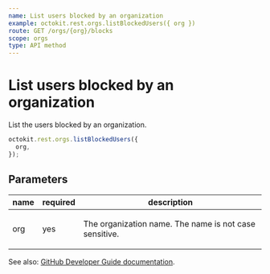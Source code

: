 ```yaml
---
name: List users blocked by an organization
example: octokit.rest.orgs.listBlockedUsers({ org })
route: GET /orgs/{org}/blocks
scope: orgs
type: API method
---
```


# List users blocked by an organization

List the users blocked by an organization.

```js
octokit.rest.orgs.listBlockedUsers({
  org,
});
```

## Parameters

<table>
  <thead>
    <tr>
      <th>name</th>
      <th>required</th>
      <th>description</th>
    </tr>
  </thead>
  <tbody>
    <tr><td>org</td><td>yes</td><td>

The organization name. The name is not case sensitive.

</td></tr>
  </tbody>
</table>

See also: [GitHub Developer Guide documentation](https://docs.github.com/rest/reference/orgs#list-users-blocked-by-an-organization).
